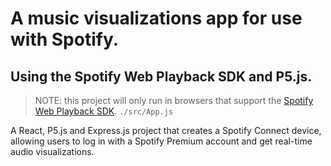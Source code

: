 # A music visualizations app for use with Spotify.

## Using the Spotify Web Playback SDK and P5.js.

> NOTE: this project will only run in browsers that support the [Spotify Web Playback SDK](https://developer.spotify.com/documentation/web-playback-sdk/#supported-browsers).
> `./src/App.js`

A React, P5.js and Express.js project that creates a Spotify Connect device, allowing users to log in with a Spotify Premium account and get real-time audio visualizations.
